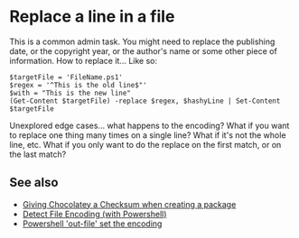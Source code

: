 ﻿# Replace a line in a file

This is a common admin task. You might need to replace the publishing date, or the copyright year, or the author's name or some other piece of information. How to replace it... Like so:

    $targetFile = 'FileName.ps1'
    $regex = '^This is the old line$"'
    $with = "This is the new line"
    (Get-Content $targetFile) -replace $regex, $hashyLine | Set-Content $targetFile

Unexplored edge cases... what happens to the encoding? What if you want to replace one thing many times on a single line? What if it's not the whole line, etc. What if you only want to do the replace on the first match, or on the last match?

## See also

- [Giving Chocolatey a Checksum when creating a package](../chocolatey/specify_checksum_for_chocolatey.md)
- [Detect File Encoding (with Powershell)](detect_file_encoding.md)
- [Powershell 'out-file' set the encoding](out-file-encoding.md)
